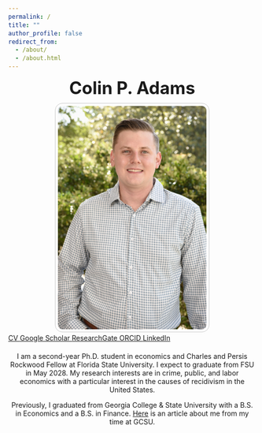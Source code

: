 ```yaml
---
permalink: /
title: ""
author_profile: false
redirect_from: 
  - /about/
  - /about.html
---
```


<section id="about-home">

  <!-- Name Above the Picture (Centered) -->
  <div style="text-align: center; margin-bottom: 10px;">
    <h1 style="font-size: 2.5em; margin: 0;">Colin P. Adams</h1>
  </div>

  <!-- Profile Picture -->
  <div style="text-align: center;">
    <img src="/images/Another Nice Picture.jpg" alt="Colin P. Adams" 
         style="max-width: 60%; height: auto; border-radius: 15px; 
                padding: 5px; border: 1px solid #ccc;">
  </div>

  <!-- Buttons Matching Sidebar Style -->
<div class="button-container">
  <a href="/CV.pdf" class="icon-button" target="_blank">
    <i class="fas fa-file-alt"></i> CV
  </a>
  <a href="https://scholar.google.com/citations?user=JVDSOfEAAAAJ" class="icon-button" target="_blank">
    <i class="ai ai-google-scholar"></i> Google Scholar
  </a>
  <a href="https://www.researchgate.net/profile/Colin-Adams-3" class="icon-button" target="_blank">
    <i class="fab fa-researchgate"></i> ResearchGate
  </a>
  <a href="https://orcid.org/0009-0002-3490-5927" class="icon-button" target="_blank">
    <i class="ai ai-orcid"></i> ORCID
  </a>
  <a href="https://www.linkedin.com/in/colin-p-adams/" class="icon-button" target="_blank">
    <i class="fab fa-linkedin"></i> LinkedIn
  </a>
</div>


  <!-- About Me Section -->
  <div id="about-me" style="text-align: center; margin-top: 20px;">
    <p>
      I am a second-year Ph.D. student in economics and Charles and Persis Rockwood Fellow at Florida State University. I expect to graduate from FSU in May 2028.
      My research interests are in crime, public, and labor economics with a particular interest in the causes of recidivism in the United States.
    </p>
    <p>
      Previously, I graduated from Georgia College & State University with a B.S. in Economics and a B.S. in Finance.
      <a href="https://frontpage.gcsu.edu/node/14695" target="_blank">Here</a> is an article about me from my time at GCSU.
    </p>
  </div>

</section>

